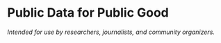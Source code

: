 # Public Data for Public Good

*Intended for use by researchers, journalists, and community organizers.*


